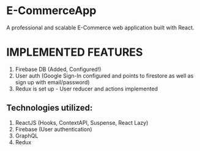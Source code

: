 # E-CommerceApp
A professional and scalable E-Commerce web application built with React.

# IMPLEMENTED FEATURES
1. Firebase DB (Added, Configured!)
2. User auth (Google Sign-In configured and points to firestore as well as sign up with email/password)
3. Redux is set up - User reducer and actions implemented

## Technologies utilized:
1. ReactJS (Hooks, ContextAPI, Suspense, React Lazy)
2. Firebase (User authentication)
3. GraphQL
4. Redux

